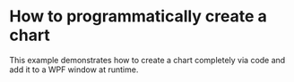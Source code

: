 # How to programmatically create a chart


<p>This example demonstrates how to create a chart completely via code and add it to a WPF window at runtime.</p>

<br/>


